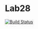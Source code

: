 # Lab28
[![Build Status](https://travis-ci.org/Zarimiro/Lab28.svg?branch=master)](https://travis-ci.org/Zarimiro/Lab28)
